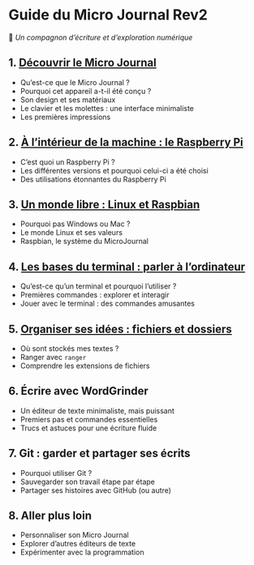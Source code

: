 # **Guide du Micro Journal Rev2**

📖 *Un compagnon d’écriture et d’exploration numérique*

## **1. [Découvrir le Micro Journal](1.Decouvrir-le-MicroJournal.md)**

- Qu’est-ce que le Micro Journal ?
- Pourquoi cet appareil a-t-il été conçu ?
- Son design et ses matériaux
- Le clavier et les molettes : une interface minimaliste
- Les premières impressions

## **2. [À l’intérieur de la machine : le Raspberry Pi](2.Le.RaspberryPi.md)**

- C’est quoi un Raspberry Pi ?
- Les différentes versions et pourquoi celui-ci a été choisi
- Des utilisations étonnantes du Raspberry Pi

## **3. [Un monde libre : Linux et Raspbian](3.Linux.md)**

- Pourquoi pas Windows ou Mac ?
- Le monde Linux et ses valeurs
- Raspbian, le système du MicroJournal

## **4. [Les bases du terminal : parler à l’ordinateur](4.Terminal.md)**

- Qu’est-ce qu’un terminal et pourquoi l’utiliser ?
- Premières commandes : explorer et interagir
- Jouer avec le terminal : des commandes amusantes

## **5. [Organiser ses idées : fichiers et dossiers](5.Organiser-fichiers-et-dossiers.md)**

- Où sont stockés mes textes ?
- Ranger avec `ranger`
- Comprendre les extensions de fichiers

## **6. Écrire avec WordGrinder**

- Un éditeur de texte minimaliste, mais puissant
- Premiers pas et commandes essentielles
- Trucs et astuces pour une écriture fluide

## **7. Git : garder et partager ses écrits**

- Pourquoi utiliser Git ?
- Sauvegarder son travail étape par étape
- Partager ses histoires avec GitHub (ou autre)

## **8. Aller plus loin**

- Personnaliser son Micro Journal
- Explorer d’autres éditeurs de texte
- Expérimenter avec la programmation